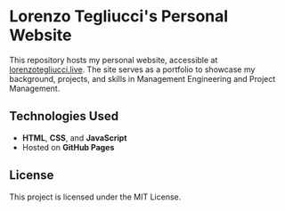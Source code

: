 # Lorenzo Tegliucci's Personal Website

This repository hosts my personal website, accessible at [lorenzotegliucci.live](http://lorenzotegliucci.live). The site serves as a portfolio to showcase my background, projects, and skills in Management Engineering and Project Management.

## Technologies Used
- **HTML**, **CSS**, and **JavaScript**
- Hosted on **GitHub Pages**

## License
This project is licensed under the MIT License.
